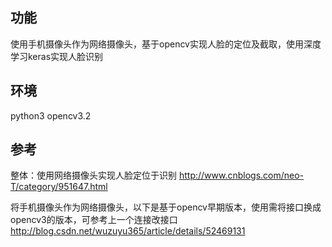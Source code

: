 
## 功能  
使用手机摄像头作为网络摄像头，基于opencv实现人脸的定位及截取，使用深度学习keras实现人脸识别

## 环境 
python3
opencv3.2

## 参考
整体：使用网络摄像头实现人脸定位于识别
http://www.cnblogs.com/neo-T/category/951647.html

将手机摄像头作为网络摄像头，以下是基于opencv早期版本，使用需将接口换成opencv3的版本，可参考上一个连接改接口
http://blog.csdn.net/wuzuyu365/article/details/52469131
